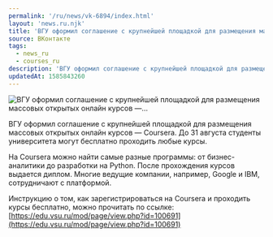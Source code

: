 ```yaml
---
permalink: '/ru/news/vk-6894/index.html'
layout: 'news.ru.njk'
title: 'ВГУ оформил соглашение с крупнейшей площадкой для размещения массовых открытых онлайн курсов —'
source: ВКонтакте
tags:
  - news_ru
  - courses_ru
description: 'ВГУ оформил соглашение с крупнейшей площадкой для размещения массовых открытых онлайн курсов —…'
updatedAt: 1585843260
---
```

![ВГУ оформил соглашение с крупнейшей площадкой для размещения массовых открытых онлайн курсов —…](https://sun9-62.userapi.com/impg/Eypt4iDzSafttrcw4wII0N61srkgP1NqRaH16Q/uuEseDUAmvY.jpg?size=1280x853&quality=96&sign=2590183c5824697539b3bbb8dbb7569b&c_uniq_tag=e2E-wzTeXBg3D_2eet7SHoMobFBhJr8ePxFz7elYrZA&type=album)

ВГУ оформил соглашение с крупнейшей площадкой для размещения массовых открытых онлайн курсов — Coursera. До 31 августа студенты университета могут бесплатно проходить любые курсы.

На Coursera можно найти самые разные программы: от бизнес-аналитики до разработки на Python. После прохождения курсов выдается диплом. Многие ведущие компании, например, Google и IBM, сотрудничают с платформой.

Инструкцию о том, как зарегистрироваться на Coursera и проходить курсы бесплатно, можно прочитать по ссылке: [https://edu.vsu.ru/mod/page/view.php?id=100691](https://edu.vsu.ru/mod/page/view.php?id=100691)
